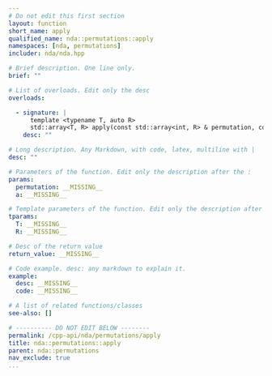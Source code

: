 ```yaml
---
# Do not edit this first section
layout: function
short_name: apply
qualified_name: nda::permutations::apply
namespaces: [nda, permutations]
includer: nda/nda.hpp

# Brief description. One line only.
brief: ""

# List of overloads. Edit only the desc
overloads:

  - signature: |
      template <typename T, auto R>
      std::array<T, R> apply(const std::array<int, R> & permutation, const std::array<T, R> & a)
    desc: ""

# Long description. Any Markdown, with code, latex, multiline with |
desc: ""

# Parameters of the function. Edit only the description after the :
params:
  permutation: __MISSING__
  a: __MISSING__

# Template parameters of the function. Edit only the description after the :
tparams:
  T: __MISSING__
  R: __MISSING__

# Desc of the return value
return_value: __MISSING__

# Code example. desc: any markdown to explain it.
example:
  desc: __MISSING__
  code: __MISSING__

# A list of related functions/classes
see-also: []

# ---------- DO NOT EDIT BELOW --------
permalink: /cpp-api/nda/permutations/apply
title: nda::permutations::apply
parent: nda::permutations
nav_exclude: true
...
```


